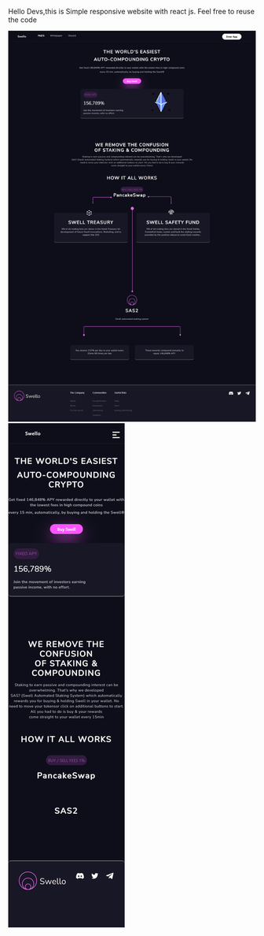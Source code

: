 Hello Devs,this is Simple responsive website with react js. <bold> Feel free to reuse the code</bold>



<img src='./screen.png'/> <img src='./screenres.png'/> 
